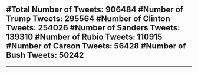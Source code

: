 #Total Number of Tweets: 906484 
#Number of Trump Tweets: 295564
#Number of Clinton Tweets: 254026
#Number of Sanders Tweets: 139310
#Number of Rubio Tweets: 110915
#Number of Carson Tweets: 56428
#Number of Bush Tweets: 50242
---
---
